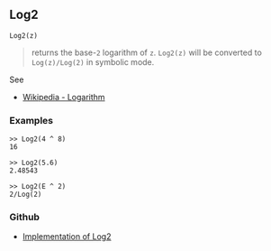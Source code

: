 ## Log2

```
Log2(z)
```

> returns the base-`2` logarithm of `z`. `Log2(z)` will be converted to `Log(z)/Log(2)` in symbolic mode.

See
* [Wikipedia - Logarithm](https://en.wikipedia.org/wiki/Logarithm)

### Examples

```
>> Log2(4 ^ 8)    
16    

>> Log2(5.6)    
2.48543    

>> Log2(E ^ 2)    
2/Log(2)  
```

### Github

* [Implementation of Log2](https://github.com/axkr/symja_android_library/blob/master/symja_android_library/matheclipse-core/src/main/java/org/matheclipse/core/builtin/ExpTrigsFunctions.java#L2409) 
